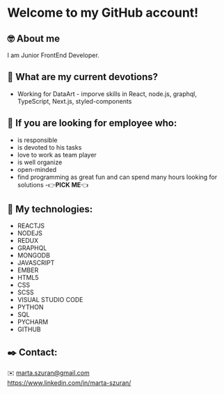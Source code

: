 # Welcome to my GitHub account! 

## :nerd_face: About me

I am Junior FrontEnd Developer.

## :blue_heart: What are my current devotions?
* Working for DataArt - imporve skills in React, node.js, graphql, TypeScript, Next.js, styled-components

## :muscle: If you are looking for employee who:
* is responsible
* is devoted to his tasks
* love to work as team player
* is well organize
* open-minded
* find programming as great fun and can spend many hours looking for solutions 
        -:point_right:__PICK ME__:point_left:

## :hammer: My technologies:

* REACTJS
* NODEJS
* REDUX
* GRAPHQL
* MONGODB
* JAVASCRIPT
* EMBER
* HTML5
* CSS
* SCSS
* VISUAL STUDIO CODE
* PYTHON
* SQL
* PYCHARM
* GITHUB

## :black_nib: Contact:
:envelope: marta.szuran@gmail.com      
https://www.linkedin.com/in/marta-szuran/

